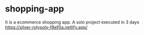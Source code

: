 # shopping-app
 It is a ecommerce shopping app. A solo project executed in 3 days
 https://silver-rolypoly-f8ef0a.netlify.app/
